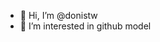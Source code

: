 - 👋 Hi, I’m @donistw
- 👀 I’m interested in github model


<!---
donistw/donistw is a ✨ special ✨ repository because its `README.md` (this file) appears on your GitHub profile.
You can click the Preview link to take a look at your changes.
--->
